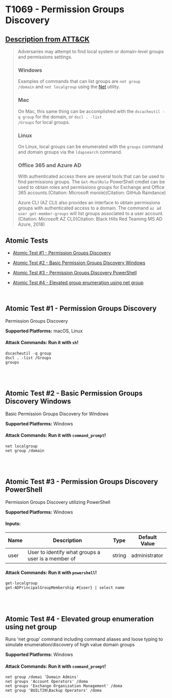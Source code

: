 # T1069 - Permission Groups Discovery
## [Description from ATT&CK](https://attack.mitre.org/wiki/Technique/T1069)
<blockquote>Adversaries may attempt to find local system or domain-level groups and permissions settings. 

### Windows

Examples of commands that can list groups are <code>net group /domain</code> and <code>net localgroup</code> using the [Net](https://attack.mitre.org/software/S0039) utility.

### Mac

On Mac, this same thing can be accomplished with the <code>dscacheutil -q group</code> for the domain, or <code>dscl . -list /Groups</code> for local groups.

### Linux

On Linux, local groups can be enumerated with the <code>groups</code> command and domain groups via the <code>ldapsearch</code> command.

### Office 365 and Azure AD

With authenticated access there are several tools that can be used to find permissions groups. The <code>Get-MsolRole</code> PowerShell cmdlet can be used to obtain roles and permissions groups for Exchange and Office 365 accounts.(Citation: Microsoft msrole)(Citation: GitHub Raindance)

Azure CLI (AZ CLI) also provides an interface to obtain permissions groups with authenticated access to a domain. The command <code>az ad user get-member-groups</code> will list groups associated to a user account.(Citation: Microsoft AZ CLI)(Citation: Black Hills Red Teaming MS AD Azure, 2018)</blockquote>

## Atomic Tests

- [Atomic Test #1 - Permission Groups Discovery](#atomic-test-1---permission-groups-discovery)

- [Atomic Test #2 - Basic Permission Groups Discovery Windows](#atomic-test-2---basic-permission-groups-discovery-windows)

- [Atomic Test #3 - Permission Groups Discovery PowerShell](#atomic-test-3---permission-groups-discovery-powershell)

- [Atomic Test #4 - Elevated group enumeration using net group](#atomic-test-4---elevated-group-enumeration-using-net-group)


<br/>

## Atomic Test #1 - Permission Groups Discovery
Permission Groups Discovery

**Supported Platforms:** macOS, Linux



#### Attack Commands: Run it with `sh`! 
```
dscacheutil -q group
dscl . -list /Groups
groups
```






<br/>
<br/>

## Atomic Test #2 - Basic Permission Groups Discovery Windows
Basic Permission Groups Discovery for Windows

**Supported Platforms:** Windows



#### Attack Commands: Run it with `command_prompt`! 
```
net localgroup
net group /domain
```






<br/>
<br/>

## Atomic Test #3 - Permission Groups Discovery PowerShell
Permission Groups Discovery utilizing PowerShell

**Supported Platforms:** Windows


#### Inputs:
| Name | Description | Type | Default Value | 
|------|-------------|------|---------------|
| user | User to identify what groups a user is a member of | string | administrator|


#### Attack Commands: Run it with `powershell`! 
```
get-localgroup
get-ADPrincipalGroupMembership #{user} | select name
```






<br/>
<br/>

## Atomic Test #4 - Elevated group enumeration using net group
Runs 'net group' command including command aliases and loose typing to simulate enumeration/discovery of high value domain groups

**Supported Platforms:** Windows



#### Attack Commands: Run it with `command_prompt`! 
```
net group /domai 'Domain Admins'
net groups 'Account Operators' /doma
net groups 'Exchange Organization Management' /doma
net group 'BUILTIN\Backup Operators' /doma
```






<br/>
